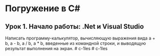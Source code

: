 # Погружение в С#
## Урок 1. Начало работы: .Net и Visual Studio

Написать программу-калькулятор, вычисляющую выражения вида a + b, a - b, a / b, a * b, введенные из командной строки, и выводящую результат выполнения на экран.
#   c - 1 l e s  
 #   c - 1 l e s  
 